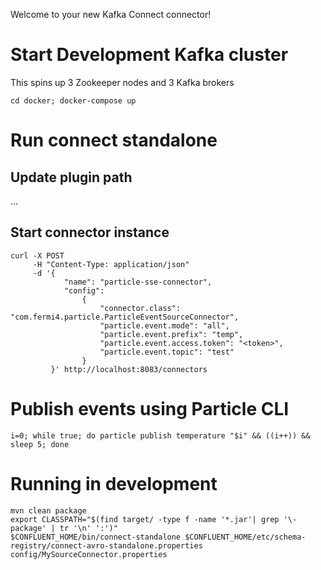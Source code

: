 Welcome to your new Kafka Connect connector!

# Start Development Kafka cluster

This spins up 3 Zookeeper nodes and 3 Kafka brokers

```
cd docker; docker-compose up
```
# Run connect standalone

## Update plugin path
...

## Start connector instance
```
curl -X POST 
     -H "Content-Type: application/json" 
     -d '{ 
     		"name": "particle-sse-connector", 
     		"config":  
	     		{ 
	     			"connector.class": "com.fermi4.particle.ParticleEventSourceConnector", 
	     			"particle.event.mode": "all", 
	     			"particle.event.prefix": "temp", 
	     			"particle.event.access.token": "<token>", 
	     			"particle.event.topic": "test" 
	     		}
         }' http://localhost:8083/connectors

```

# Publish events using Particle CLI
```
i=0; while true; do particle publish temperature "$i" && ((i++)) && sleep 5; done
```

# Running in development

```
mvn clean package
export CLASSPATH="$(find target/ -type f -name '*.jar'| grep '\-package' | tr '\n' ':')"
$CONFLUENT_HOME/bin/connect-standalone $CONFLUENT_HOME/etc/schema-registry/connect-avro-standalone.properties config/MySourceConnector.properties
```
